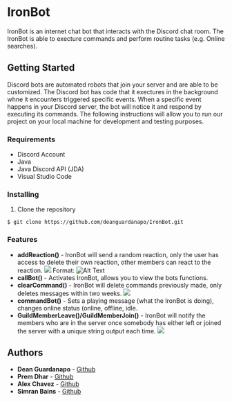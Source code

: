 # IronBot
IronBot is an internet chat bot that interacts with the Discord chat room. The IronBot is able to execture commands and perform routine tasks (e.g. Online searches).

## Getting Started
Discord bots are automated robots that join your server and are able to be customized. The Discord bot has code that it exectures in the background whne it encounters triggered specific events. When a specific event happens in your Discord server, the bot will notice it and respond by executing its commands. 
The following instructions will allow you to run our project on your local machine for development and testing purposes. 

### Requirements
* Discord Account
* Java
* Java Discord API (JDA)
* Visual Studio Code

### Installing
1. Clone the repository
```
$ git clone https://github.com/deanguardanapo/IronBot.git
```

### Features
* **addReaction()** - IronBot will send a random reaction, only the user has access to delete their own reaction, other members can react to the reaction. 
![](IronBot/Images/Reactions.jpg)
Format: ![Alt Text](url)
* **callBot()** - Activates IronBot, allows you to view the bots functions.
* **clearCommand()** - IronBot will delete commands previously made, only deletes messages within two weeks. 
![](IronBot/Images/DeleteMessages.jpg)
* **commandBot()** - Sets a playing message (what the IronBot is doing), changes online status (online, offline, idle.
* **GuildMemberLeave()/GuildMemberJoin()** - IronBot will notify the members who are in the server once somebody has either left or joined the server with a unique string output each time.
![](IronBot/Images/MemberLeave:Join.jpg) 

## Authors
* **Dean Guardanapo** - [Github](https://github.com/Deanguardanapo)
* **Prem Dhar** - [Github](https://github.com/PremDh)
* **Alex Chavez** - [Github](https://github.com/Alexchavez1)
* **Simran Bains** - [Github](https://github.com/Simranb82232)
